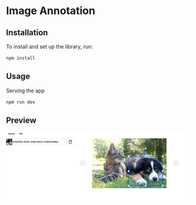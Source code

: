 # Image Annotation

## Installation
To install and set up the library, run:
```sh
npm install
```
## Usage
Serving the app
```sh
npm run dev
```
## Preview
![Screenshot](src/assets/screenshot.png)